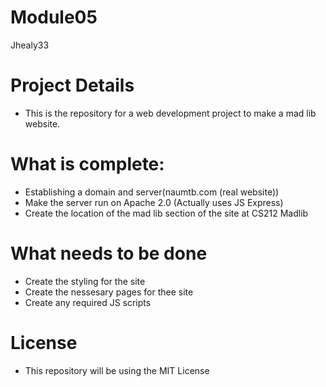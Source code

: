 # Module05
Jhealy33
# Project Details
- This is the repository for a web development project to make a mad lib website.
# What is complete:
- Establishing a domain and server(naumtb.com (real website))
- Make the server run on Apache 2.0 (Actually uses JS Express)
- Create the location of the mad lib section of the site at CS212 Madlib
# What needs to be done
- Create the styling for the site
- Create the nessesary pages for thee site
- Create any required JS scripts
# License 
- This repository will be using the MIT License
